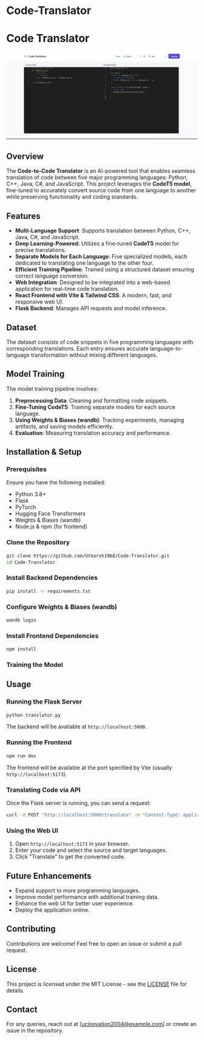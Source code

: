 # Code-Translator
# Code Translator

![Code Translator Screenshot](Screenshot.png)

## Overview

The **Code-to-Code Translator** is an AI-powered tool that enables seamless translation of code between five major programming languages: Python, C++, Java, C#, and JavaScript. This project leverages the **CodeT5 model**, fine-tuned to accurately convert source code from one language to another while preserving functionality and coding standards.

## Features

- **Multi-Language Support**: Supports translation between Python, C++, Java, C#, and JavaScript.
- **Deep Learning-Powered**: Utilizes a fine-tuned **CodeT5** model for precise translations.
- **Separate Models for Each Language**: Five specialized models, each dedicated to translating one language to the other four.
- **Efficient Training Pipeline**: Trained using a structured dataset ensuring correct language conversion.
- **Web Integration**: Designed to be integrated into a web-based application for real-time code translation.
- **React Frontend with Vite & Tailwind CSS**: A modern, fast, and responsive web UI.
- **Flask Backend**: Manages API requests and model inference.

## Dataset

The dataset consists of code snippets in five programming languages with corresponding translations. Each entry ensures accurate language-to-language transformation without mixing different languages.

## Model Training

The model training pipeline involves:

1. **Preprocessing Data**: Cleaning and formatting code snippets.
2. **Fine-Tuning CodeT5**: Training separate models for each source language.
3. **Using Weights & Biases (wandb)**: Tracking experiments, managing artifacts, and saving models efficiently.
4. **Evaluation**: Measuring translation accuracy and performance.

## Installation & Setup

### Prerequisites

Ensure you have the following installed:

- Python 3.8+
- Flask
- PyTorch
- Hugging Face Transformers
- Weights & Biases (wandb)
- Node.js & npm (for frontend)

### Clone the Repository

```bash
git clone https://github.com/Utkarsh1968/Code-Translator.git
cd Code-Translator
```

### Install Backend Dependencies

```bash
pip install -r requirements.txt
```

### Configure Weights & Biases (wandb)

```bash
wandb login
```

### Install Frontend Dependencies

```bash
npm install
```

### Training the Model



## Usage

### Running the Flask Server

```bash
python translator.py
```

The backend will be available at `http://localhost:5000`.

### Running the Frontend

```bash
npm run dev
```

The frontend will be available at the port specified by Vite (usually `http://localhost:5173`).

### Translating Code via API

Once the Flask server is running, you can send a request:

```bash
curl -X POST "http://localhost:5000/translate" -H "Content-Type: application/json" -d '{"code": "print(\"Hello, World!\")", "source_lang": "python", "target_lang": "java"}'
```

### Using the Web UI

1. Open `http://localhost:5173` in your browser.
2. Enter your code and select the source and target languages.
3. Click "Translate" to get the converted code.

## Future Enhancements

- Expand support to more programming languages.
- Improve model performance with additional training data.
- Enhance the web UI for better user experience.
- Deploy the application online.

## Contributing

Contributions are welcome! Feel free to open an issue or submit a pull request.

## License

This project is licensed under the MIT License - see the [LICENSE](LICENSE) file for details.

## Contact

For any queries, reach out at [[ucinovation2004@example.com](mailto:ucinovation2004@example.com)] or create an issue in the repository.

